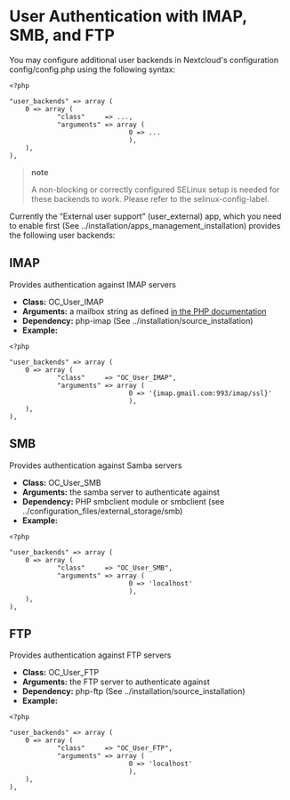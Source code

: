 User Authentication with IMAP, SMB, and FTP
===========================================

You may configure additional user backends in Nextcloud's configuration
config/config.php using the following syntax:

    <?php

    "user_backends" => array (
        0 => array (
                "class"     => ...,
                "arguments" => array (
                                  0 => ...
                                  ),
        ),
    ),

> **note**
>
> A non-blocking or correctly configured SELinux setup is needed for
> these backends to work. Please refer to the selinux-config-label.

Currently the “External user support” (user\_external) app, which you
need to enable first (See
../installation/apps\_management\_installation) provides the following
user backends:

IMAP
----

Provides authentication against IMAP servers

-   **Class:** OC\_User\_IMAP
-   **Arguments:** a mailbox string as defined [in the PHP
    documentation](http://www.php.net/manual/en/function.imap-open.php)
-   **Dependency:** php-imap (See ../installation/source\_installation)
-   **Example:**

<!-- -->

    <?php

    "user_backends" => array (
        0 => array (
                "class"     => "OC_User_IMAP",
                "arguments" => array (
                                  0 => '{imap.gmail.com:993/imap/ssl}'
                                  ),
        ),
    ),

SMB
---

Provides authentication against Samba servers

-   **Class:** OC\_User\_SMB
-   **Arguments:** the samba server to authenticate against
-   **Dependency:** PHP smbclient module or smbclient
    (see ../configuration\_files/external\_storage/smb)
-   **Example:**

<!-- -->

    <?php

    "user_backends" => array (
        0 => array (
                "class"     => "OC_User_SMB",
                "arguments" => array (
                                  0 => 'localhost'
                                  ),
        ),
    ),

FTP
---

Provides authentication against FTP servers

-   **Class:** OC\_User\_FTP
-   **Arguments:** the FTP server to authenticate against
-   **Dependency:** php-ftp (See ../installation/source\_installation)
-   **Example:**

<!-- -->

    <?php

    "user_backends" => array (
        0 => array (
                "class"     => "OC_User_FTP",
                "arguments" => array (
                                  0 => 'localhost'
                                  ),
        ),
    ),
